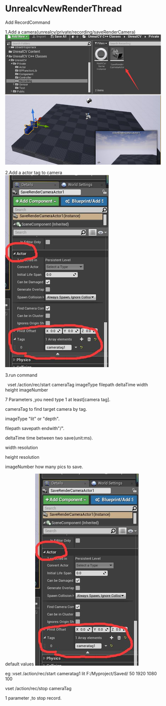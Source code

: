 # UnrealcvNewRenderThread
Add RecordCommand


1.Add a camera(unrealcv/private/recording/saveRenderCamera)
![](docs/CameraPic.jpg)
![](docs/cameraPic2.jpg)

2.Add a actor tag to camera
![](docs/tagPic.jpg)

3.run command



 
vset /action/rec/start cameraTag imageType filepath deltaTime width height imageNumber

7 Parameters ,you need type 1 at least[camera tag].




cameraTag                               to find target camera by tag. 

imageType                                "lit" or "depth".

filepath                                savepath endwith"/".

deltaTime                               time between two save(unit:ms).

width                                    resolution

height                                   resolution

imageNumber                             how many pics to save.


default values
![](docs/tagPic.jpg)


eg :vset /action/rec/start cameratag1 lit F:/Myproject/Saved/ 50 1920 1080 100




vset /action/rec/stop cameraTag

1 parameter ,to stop record.
